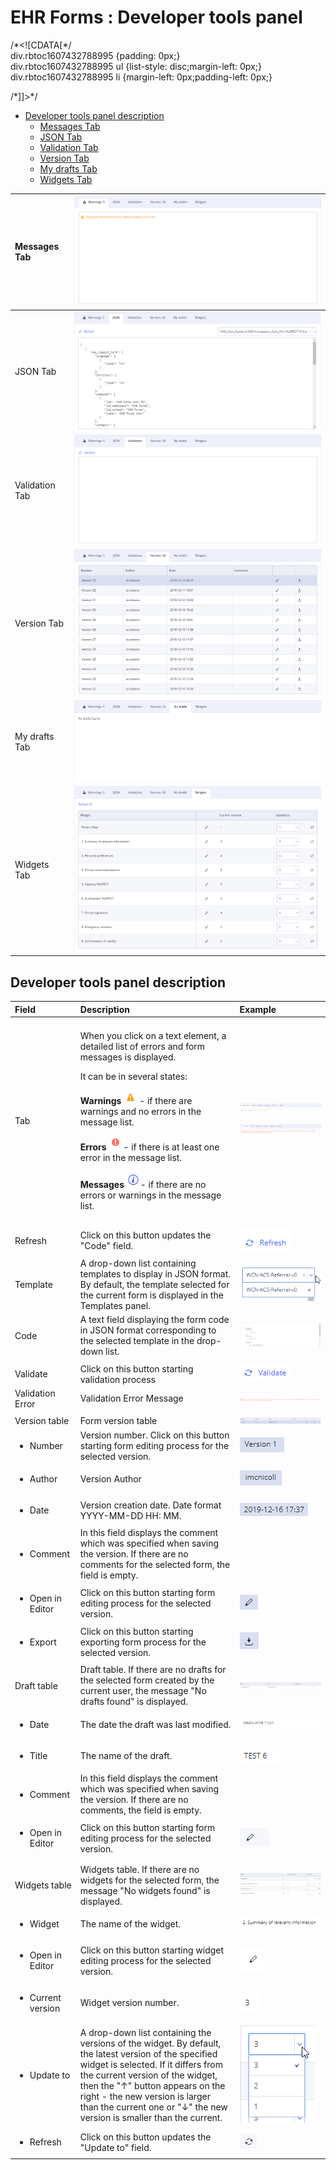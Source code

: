 # EHR Forms : Developer tools panel

/\*&lt;!\[CDATA\[\*/  
div.rbtoc1607432788995 {padding: 0px;}  
div.rbtoc1607432788995 ul {list-style: disc;margin-left: 0px;}  
div.rbtoc1607432788995 li {margin-left: 0px;padding-left: 0px;}  
  
/\*\]\]&gt;\*/

* [Developer tools panel description](ehr-forms-developer-tools-panel.md#Developertoolspanel-Developertoolspaneldescription)
  * [Messages Tab](ehr-forms-developer-tools-panel.md#Developertoolspanel-MessagesTab)
  * [JSON Tab](ehr-forms-developer-tools-panel.md#Developertoolspanel-JSONTab)
  * [Validation Tab](ehr-forms-developer-tools-panel.md#Developertoolspanel-ValidationTab)
  * [Version Tab](ehr-forms-developer-tools-panel.md#Developertoolspanel-VersionTab)
  * [My drafts Tab](ehr-forms-developer-tools-panel.md#Developertoolspanel-MydraftsTab)
  * [Widgets Tab](ehr-forms-developer-tools-panel.md#Developertoolspanel-WidgetsTab)

| Messages Tab | ![](.gitbook/assets/34834104.png) |
| :--- | :--- |
| JSON Tab | ![](.gitbook/assets/34834103.png) |
| Validation Tab | ![](.gitbook/assets/34834106.png) |
| Version Tab | ![](.gitbook/assets/34834109.png) |
| My drafts Tab | ![](.gitbook/assets/34834110.png) |
| Widgets Tab | ![](.gitbook/assets/34834111.png) |

## Developer tools panel description <a id="Developertoolspanel-Developertoolspaneldescription"></a>

<table>
  <thead>
    <tr>
      <th style="text-align:left">Field</th>
      <th style="text-align:left">Description</th>
      <th style="text-align:left">Example</th>
    </tr>
  </thead>
  <tbody>
    <tr>
      <td style="text-align:left"></td>
      <td style="text-align:left"></td>
      <td style="text-align:left"></td>
    </tr>
    <tr>
      <td style="text-align:left">Tab</td>
      <td style="text-align:left">
        <p>When you click on a text element, a detailed list of errors and form messages
          is displayed.</p>
        <p>It can be in several states:</p>
        <p><b>Warnings</b> 
          <img src=".gitbook/assets/34834086.png" alt/>- if there are warnings and no errors in the message list.</p>
        <p><b>Errors</b> 
          <img src=".gitbook/assets/34834087.png" alt/>- if there is at least one error in the message list.</p>
        <p><b>Messages</b> 
          <img src=".gitbook/assets/34834088.png" alt/>- if there are no errors or warnings in the message list.</p>
      </td>
      <td style="text-align:left">
        <p>
          <img src=".gitbook/assets/34834284.png" alt/>
        </p>
        <p>
          <img src=".gitbook/assets/34834283.png" alt/>
        </p>
      </td>
    </tr>
    <tr>
      <td style="text-align:left"></td>
      <td style="text-align:left"></td>
      <td style="text-align:left"></td>
    </tr>
    <tr>
      <td style="text-align:left">Refresh</td>
      <td style="text-align:left">Click on this button updates the &quot;Code&quot; field.</td>
      <td style="text-align:left">
        <img src=".gitbook/assets/34834285.png" alt/>
      </td>
    </tr>
    <tr>
      <td style="text-align:left">Template</td>
      <td style="text-align:left">A drop-down list containing templates to display in JSON format. By default,
        the template selected for the current form is displayed in the Templates
        panel.</td>
      <td style="text-align:left">
        <img src=".gitbook/assets/34834288.png" alt/>
      </td>
    </tr>
    <tr>
      <td style="text-align:left">Code</td>
      <td style="text-align:left">A text field displaying the form code in JSON format corresponding to
        the selected template in the drop-down list.</td>
      <td style="text-align:left">
        <img src=".gitbook/assets/34834286.png" alt/>
      </td>
    </tr>
    <tr>
      <td style="text-align:left"></td>
      <td style="text-align:left"></td>
      <td style="text-align:left"></td>
    </tr>
    <tr>
      <td style="text-align:left">Validate</td>
      <td style="text-align:left">Click on this button starting validation process</td>
      <td style="text-align:left">
        <img src=".gitbook/assets/34834289.png" alt/>
      </td>
    </tr>
    <tr>
      <td style="text-align:left">Validation Error</td>
      <td style="text-align:left">Validation Error Message</td>
      <td style="text-align:left">
        <img src=".gitbook/assets/34835162.png" alt/>
      </td>
    </tr>
    <tr>
      <td style="text-align:left"></td>
      <td style="text-align:left"></td>
      <td style="text-align:left"></td>
    </tr>
    <tr>
      <td style="text-align:left">Version table</td>
      <td style="text-align:left">Form version table</td>
      <td style="text-align:left">
        <img src=".gitbook/assets/34834290.png" alt/>
      </td>
    </tr>
    <tr>
      <td style="text-align:left">
        <ul>
          <li>Number</li>
        </ul>
      </td>
      <td style="text-align:left">Version number. Click on this button starting form editing process for
        the selected version.</td>
      <td style="text-align:left">
        <img src=".gitbook/assets/34834291.png" alt/>
      </td>
    </tr>
    <tr>
      <td style="text-align:left">
        <ul>
          <li>Author</li>
        </ul>
      </td>
      <td style="text-align:left">Version Author</td>
      <td style="text-align:left">
        <img src=".gitbook/assets/34834292.png" alt/>
      </td>
    </tr>
    <tr>
      <td style="text-align:left">
        <ul>
          <li>Date</li>
        </ul>
      </td>
      <td style="text-align:left">Version creation date. Date format YYYY-MM-DD HH: MM.</td>
      <td style="text-align:left">
        <img src=".gitbook/assets/34834293.png" alt/>
      </td>
    </tr>
    <tr>
      <td style="text-align:left">
        <ul>
          <li>Comment</li>
        </ul>
      </td>
      <td style="text-align:left">In this field displays the comment which was specified when saving the
        version. If there are no comments for the selected form, the field is empty.</td>
      <td
      style="text-align:left"></td>
    </tr>
    <tr>
      <td style="text-align:left">
        <ul>
          <li>Open in Editor</li>
        </ul>
      </td>
      <td style="text-align:left">Click on this button starting form editing process for the selected version.</td>
      <td
      style="text-align:left">
        <img src=".gitbook/assets/34834294.png" alt/>
        </td>
    </tr>
    <tr>
      <td style="text-align:left">
        <ul>
          <li>Export</li>
        </ul>
      </td>
      <td style="text-align:left">Click on this button starting exporting form process for the selected
        version.</td>
      <td style="text-align:left">
        <img src=".gitbook/assets/34834295.png" alt/>
      </td>
    </tr>
    <tr>
      <td style="text-align:left"></td>
      <td style="text-align:left"></td>
      <td style="text-align:left"></td>
    </tr>
    <tr>
      <td style="text-align:left">Draft table</td>
      <td style="text-align:left">Draft table. If there are no drafts for the selected form created by the
        current user, the message &quot;No drafts found&quot; is displayed.</td>
      <td
      style="text-align:left">
        <img src=".gitbook/assets/34834296.png" alt/>
        </td>
    </tr>
    <tr>
      <td style="text-align:left">
        <ul>
          <li>Date</li>
        </ul>
      </td>
      <td style="text-align:left">The date the draft was last modified.</td>
      <td style="text-align:left">
        <img src=".gitbook/assets/34834100.png" alt/>
      </td>
    </tr>
    <tr>
      <td style="text-align:left">
        <ul>
          <li>Title</li>
        </ul>
      </td>
      <td style="text-align:left">The name of the draft.</td>
      <td style="text-align:left">
        <img src=".gitbook/assets/34834101.png" alt/>
      </td>
    </tr>
    <tr>
      <td style="text-align:left">
        <ul>
          <li>Comment</li>
        </ul>
      </td>
      <td style="text-align:left">In this field displays the comment which was specified when saving the
        version. If there are no comments, the field is empty.</td>
      <td style="text-align:left"></td>
    </tr>
    <tr>
      <td style="text-align:left">
        <ul>
          <li>Open in Editor</li>
        </ul>
      </td>
      <td style="text-align:left">Click on this button starting form editing process for the selected version.</td>
      <td
      style="text-align:left">
        <img src=".gitbook/assets/34834098.png" alt/>
        </td>
    </tr>
    <tr>
      <td style="text-align:left"></td>
      <td style="text-align:left"></td>
      <td style="text-align:left"></td>
    </tr>
    <tr>
      <td style="text-align:left">Widgets table</td>
      <td style="text-align:left">Widgets table. If there are no widgets for the selected form, the message
        &quot;No widgets found&quot; is displayed.</td>
      <td style="text-align:left">
        <img src=".gitbook/assets/34834298.png" alt/>
      </td>
    </tr>
    <tr>
      <td style="text-align:left">
        <ul>
          <li>Widget</li>
        </ul>
      </td>
      <td style="text-align:left">The name of the widget.</td>
      <td style="text-align:left">
        <img src=".gitbook/assets/34834308.png" alt/>
      </td>
    </tr>
    <tr>
      <td style="text-align:left">
        <ul>
          <li>Open in Editor</li>
        </ul>
      </td>
      <td style="text-align:left">Click on this button starting widget editing process for the selected
        version.</td>
      <td style="text-align:left">
        <img src=".gitbook/assets/34834307.png" alt/>
      </td>
    </tr>
    <tr>
      <td style="text-align:left">
        <ul>
          <li>Current version</li>
        </ul>
      </td>
      <td style="text-align:left">Widget version number.</td>
      <td style="text-align:left">
        <img src=".gitbook/assets/34834309.png" alt/>
      </td>
    </tr>
    <tr>
      <td style="text-align:left">
        <ul>
          <li>Update to</li>
        </ul>
      </td>
      <td style="text-align:left">A drop-down list containing the versions of the widget. By default, the
        latest version of the specified widget is selected. If it differs from
        the current version of the widget, then the &quot;&#x2191;&quot; button
        appears on the right - the new version is larger than the current one or
        &quot;&#x2193;&quot; the new version is smaller than the current.</td>
      <td
      style="text-align:left">
        <img src=".gitbook/assets/34834305.png" alt/>
        </td>
    </tr>
    <tr>
      <td style="text-align:left">
        <ul>
          <li>Refresh</li>
        </ul>
      </td>
      <td style="text-align:left">Click on this button updates the &quot;Update to&quot; field.</td>
      <td
      style="text-align:left">
        <img src=".gitbook/assets/34834304.png" alt/>
        </td>
    </tr>
  </tbody>
</table>

